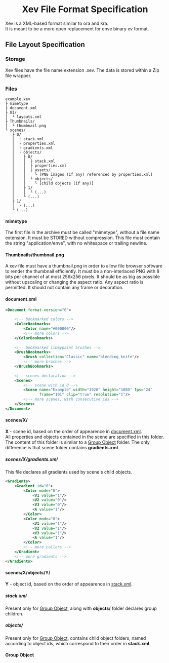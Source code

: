 <h1 align="center">Xev File Format Specification</h1>

Xev is a XML-based format similar to ora and kra.</br>
It is meant to be a more open replacement for enve binary ev format.

## File Layout Specification

### Storage

Xev files have the file name extension .xev. The data is stored within a Zip file wrapper.

### Files

```
example.xev
├ mimetype
├ document.xml
├ UI/
│  └ layouts.xml
├ Thumbnails/
│  └ thumbnail.png
└ scenes/
   ├ 0/
   │  ├ stack.xml
   │  ├ properties.xml
   │  ├ gradients.xml
   │  └ objects/
   │    ├ 0/
   │    │  ├ stack.xml
   │    │  ├ properties.xml
   │    │  ├ assets/
   │    │    └ [PNG images (if any) referenced by properties.xml]
   │    │  └ objects/
   │    │    └ [child objects (if any)]
   │    ├ 1/
   │    │  └ (...)
   │    └ (...)
   ├ 1/
   │  └ (...)
   └ (...)

```

#### mimetype

The first file in the archive must be called "mimetype", without a file name extension. It must be STORED without compression. This file must contain the string "application/enve", with no whitespace or trailing newline.

#### Thumbnails/thumbnail.png

A xev file must have a thumbnail.png in order to allow file browser software to render the thumbnail efficiently. It must be a non-interlaced PNG with 8 bits per channel of at most 256x256 pixels. It should be as big as possible without upscaling or changing the aspect ratio. Any aspect ratio is permitted. It should not contain any frame or decoration.

<h4><a name="document.xml">document.xml</a></h4>

```xml
<Document format-version="0">
    
    <!-- bookmarked colors -->
    <ColorBookmarks>
        <Color name="#000000"/>
        <!-- more colors -->
    </ColorBookmarks>
    
    <!-- bookmarked libmypaint brushes -->
    <BrushBookmarks>
        <Brush collection="Classic" name="blending_knife"/>
        <!-- more brushes -->
    </BrushBookmarks>
    
    <!-- scenes declaration -->
    <Scenes>
        <!-- scene with id 0 -->
        <Scene name="Example" width="1920" height="1080" fps="24"
               frame="101" clip="true" resolution="1"/>
        <!-- more scenes, with consecutive ids -->
    </Scenes>
</Document>
```

#### scenes/X/

**X** - scene id, based on the order of appearence in <a href="#document.xml">document.xml</a>.
</br>
All properties and objects contained in the scene are specified in this folder.
</br>
The content of this folder is similar to a <a href="#groupObject">Group Object</a> folder.
The only difference is that scene folder contains **gradients.xml**.

##### scenes/X/gradients.xml

This file declares all gradients used by scene's child objects.

```xml
<Gradients>
    <Gradient id="0">
        <Color mode="0">
            <V1 value="1"/>
            <V2 value="0"/>
            <V3 value="0"/>
            <A value="1"/>
        </Color>
        <Color mode="0">
            <V1 value="1"/>
            <V2 value="1"/>
            <V3 value="1"/>
            <A value="1"/>
        </Color>
        <!-- more collors -->
    </Gradient>
    <!-- more gradients -->
</Gradients>
```
#### scenes/X/objects/Y/

**Y** - object id, based on the order of appearence in <a href="#stack.xml">stack.xml</a>.
</br>

##### stack.xml

Present only for <a href="#groupObject">Group Object</a>, along with **objects/** folder declares group children.

##### objects/

Present only for <a href="#groupObject">Group Object</a>, contains child object folders, named according to object ids, which correspond to their order in **stack.xml**.

<h4><a name="document.xml">Group Object</a></h4>
